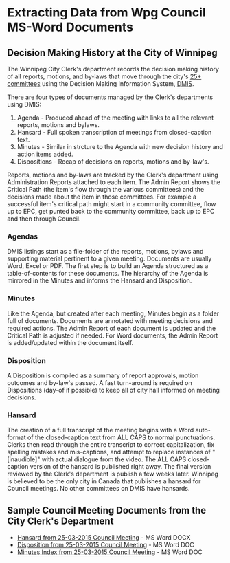 # Extracting Data from Wpg Council MS-Word Documents

## Decision Making History at the City of Winnipeg

The Winnipeg City Clerk's department records the decision making history of all reports, motions, and by-laws that move through the city's [25+ committees](http://clkapps.winnipeg.ca/dmis/) using the Decision Making Information System, [DMIS](http://clkapps.winnipeg.ca/dmis/). 

There are four types of documents managed by the Clerk's departments using DMIS: 

1. Agenda - Produced ahead of the meeting with links to all the relevant reports, motions and bylaws.
2. Hansard - Full spoken transcription of meetings from closed-caption text.
3. Minutes - Similar in strcture to the Agenda with new decision history and action items added.
4. Dispositions - Recap of decisions on reports, motions and by-law's. 

Reports, motions and by-laws are tracked by the Clerk's department using Administration Reports attached to each item. The Admin Report shows the Critical Path (the item's flow through the various committees) and the decisions made about the item in those committees. For example a successful item's critical path might start in a community committee, flow up to EPC, get punted back to the community committee, back up to EPC and then through Council.

### Agendas

DMIS listings start as a file-folder of the reports, motions, bylaws and supporting material pertinent to a given meeting. Documents are usually Word, Excel or PDF. The first step is to build an Agenda structured as a table-of-contents for these documents. The hierarchy of the Agenda is mirrored in the Minutes and informs the Hansard and Disposition. 

### Minutes

Like the Agenda, but created after each meeting, Minutes begin as a folder full of documents. Documents are annotated with meeting decisions and required actions. The Admin Report of each document is updated and the Critical Path is adjusted if needed. For Word documents, the Admin Report is added/updated within the document itself.

### Disposition

A Disposition is compiled as a summary of report approvals, motion outcomes and by-law's passed. A fast turn-around is required on Dispositions (day-of if possible) to keep all of city hall informed on meeting decisions.

### Hansard

The creation of a full transcript of the meeting begins with a Word auto-format of the closed-caption text from ALL CAPS to normal punctuations. Clerks then read through the entire transcript to correct capitalization, fix spelling mistakes and mis-captions, and attempt to replace instances of "[inaudible]" with actual dialogue from the video. The ALL CAPS closed-caption version of the hansard is published right away. The final version reviewed by the Clerk's department is publish a few weeks later. Winnipeg is believed to be the only city in Canada that publishes a hansard for Council meetings. No other committees on DMIS have hansards.

## Sample Council Meeting Documents from the City Clerk's Department

* [Hansard from 25-03-2015 Council Meeting](https://github.com/OpenDemocracyManitoba/Winnipeg-Hansard-Parser/blob/master/ms_word_council_docs/2015%2003%2025%20-%20Hansard.docx) - MS Word DOCX
* [Disposition from 25-03-2015 Council Meeting](https://github.com/OpenDemocracyManitoba/Winnipeg-Hansard-Parser/blob/master/ms_word_council_docs/D%202015%2003%2025.doc) - MS Word DOC
* [Minutes Index from 25-03-2015 Council Meeting](https://github.com/OpenDemocracyManitoba/Winnipeg-Hansard-Parser/blob/master/ms_word_council_docs/COUNCIL%20-%20INDEX.doc) - MS Word DOC

